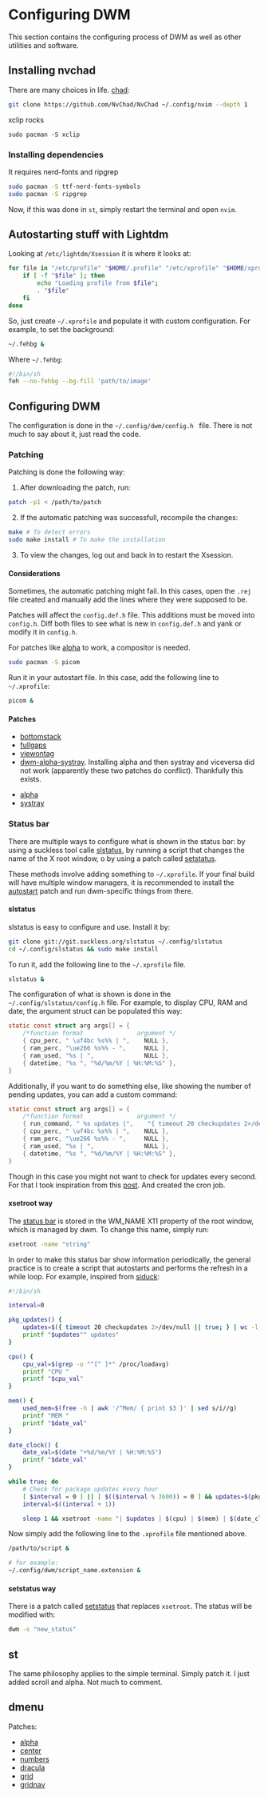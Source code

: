 # Configuring DWM
This section contains the configuring process of DWM as well as other utilities and software.

## Installing nvchad
There are many choices in life. [chad](https://nvchad.com/):
```bash
git clone https://github.com/NvChad/NvChad ~/.config/nvim --depth 1
```

xclip rocks
```
sudo pacman -S xclip
```

### Installing dependencies
It requires nerd-fonts and ripgrep
```bash
sudo pacman -S ttf-nerd-fonts-symbols
sudo pacman -S ripgrep
```

Now, if this was done in `st`, simply restart the terminal and open `nvim`.

## Autostarting stuff with Lightdm
Looking at `/etc/lightdm/Xsession` it is where it looks at:
```bash
for file in "/etc/profile" "$HOME/.profile" "/etc/xprofile" "$HOME/xprofile"; do
    if [ -f "$file" ]; then
        echo "Loading profile from $file";
        . "$file"
    fi
done
```
So, just create `~/.xprofile` and populate it with custom configuration. For example, to set the background:
```bash
~/.fehbg &
```
Where `~/.fehbg`:
```bash
#!/bin/sh
feh --no-fehbg --bg-fill 'path/to/image'
```

## Configuring DWM
The configuration is done in the `~/.config/dwm/config.h ` file. There is not much to say about it, just read the code.
### Patching
Patching is done the following way:
1. After downloading the patch, run:
```bash
patch -p1 < /path/to/patch
```
2. If the automatic patching was successfull, recompile the changes:
```bash
make # To detect errors
sudo make install # To make the installation
```
3. To view the changes, log out and back in to restart the Xsession.

#### Considerations
Sometimes, the automatic patching might fail. In this cases, open the `.rej` file created and manually add the lines where they were supposed to be.

Patches will affect the `config.def.h` file. This additions must be moved into `config.h`. Diff both files to see what is new in `config.def.h` and yank or modify it in `config.h`.

For patches like [alpha](https://dwm.suckless.org/patches/alpha/) to work, a compositor is needed.
```bash
sudo pacman -S picom
```
Run it in your autostart file. In this case, add the following line to `~/.xprofile`:
```bash
picom &
```

#### Patches
- [bottomstack](https://dwm.suckless.org/patches/bottomstack/)
- [fullgaps](https://dwm.suckless.org/patches/fullgaps/)
- [viewontag](https://dwm.suckless.org/patches/viewontag/)
- [dwm-alpha-systray](https://github.com/bakkeby/patches/blob/master/dwm/dwm-alpha-systray-6.3_full.diff). Installing alpha and then systray and viceversa did not work (apparently these two patches do conflict). Thankfully this exists.

* [alpha](https://dwm.suckless.org/patches/alpha/)
*  [systray](https://dwm.suckless.org/patches/systray/)

### Status bar
There are multiple ways to configure what is shown in the status bar: by using a suckless tool calle [slstatus](https://tools.suckless.org/slstatus/), by running a script that changes the name of the X root window, o by using a patch called [setstatus](https://dwm.suckless.org/patches/setstatus/).

These methods involve adding something to `~/.xprofile`. If your final build will have multiple window managers, it is recommended to install the [autostart](https://dwm.suckless.org/patches/autostart/) patch and run dwm-specific things from there.

#### slstatus
slstatus is easy to configure and use. Install it by:
```bash
git clone git://git.suckless.org/slstatus ~/.config/slstatus
cd ~/.config/slstatus && sudo make install
```
To run it, add the following line to the `~/.xprofile` file.
```bash
slstatus &
```
The configuration of what is shown is done in the `~/.config/slstatus/config.h` file.
For example, to display CPU, RAM and date, the argument struct can be populated this way:
```c
static const struct arg args[] = {
    /*function format               argument */
    { cpu_perc, " \uf4bc %s%% | ",    NULL },
    { ram_perc, "\ue266 %s%% - ",     NULL },
    { ram_used, "%s | ",              NULL },
    { datetime, "%s ", "%d/%m/%Y | %H:%M:%S" },
}
```
Additionally, if you want to do something else, like showing the number of pending updates, you can add a custom command:
```c
static const struct arg args[] = {
    /*function format               argument */
    { run_command, " %s updates |",    "{ timeout 20 checkupdates 2>/dev/null || true; } | wc -l" },
    { cpu_perc, " \uf4bc %s%% | ",    NULL },
    { ram_perc, "\ue266 %s%% - ",     NULL },
    { ram_used, "%s | ",              NULL },
    { datetime, "%s ", "%d/%m/%Y | %H:%M:%S" },
}
```
Though in this case you might not want to check for updates every second. For that I took inspiration from this [post](https://www.reddit.com/r/suckless/comments/kdsl1c/independently_updating_commands_in_slstatus/). And created the cron job.

#### xsetroot way
The [status bar](https://dwm.suckless.org/status_monitor/) is stored in the WM_NAME X11 property of the root window, which is managed by dwm. 
To change this name, simply run:
```bash
xsetroot -name "string"
```
In order to make this status bar show information periodically, the general practice is to create a script that autostarts and performs the refresh in a while loop. 
For example, inspired from [siduck](https://github.com/siduck/chadwm/blob/main/scripts/bar.sh):
```bash
#!/bin/sh

interval=0

pkg_updates() {
    updates=$({ timeout 20 checkupdates 2>/dev/null || true; } | wc -l)
    printf "$updates"" updates"
}

cpu() {
    cpu_val=$(grep -o "^[^ ]*" /proc/loadavg)
    printf "CPU "
    printf "$cpu_val"
}

mem() {
    used_mem=$(free -h | awk '/^Mem/ { print $3 }' | sed s/i//g)
    printf "MEM "
    printf "$date_val"
}

date_clock() {
    date_val=$(date "+%d/%m/%Y | %H:%M:%S")
    printf "$date_val"
}

while true; do
    # Check for package updates every hour
    [ $interval = 0 ] || [ $(($interval % 3600)) = 0 ] && updates=$(pkg_updates)
    interval=$((interval + 1))

    sleep 1 && xsetroot -name "| $updates | $(cpu) | $(mem) | $(date_clock)"
```

Now simply add the following line to the `.xprofile` file mentioned above.
```bash
/path/to/script &

# for example:
~/.config/dwm/script_name.extension &
```

#### setstatus way
There is a patch called [setstatus](https://dwm.suckless.org/patches/setstatus/) that replaces `xsetroot`. The status will be modified with:
```bash
dwm -s "new_status"
```

## st
The same philosophy applies to the simple terminal. Simply patch it. I just added scroll and alpha. Not much to comment.

## dmenu
Patches:
- [alpha](https://tools.suckless.org/dmenu/patches/alpha/)
- [center](https://tools.suckless.org/dmenu/patches/center/)
- [numbers](https://tools.suckless.org/dmenu/patches/numbers/)
- [dracula](https://tools.suckless.org/dmenu/patches/dracula/)
- [grid](https://tools.suckless.org/dmenu/patches/grid/)
- [gridnav](https://tools.suckless.org/dmenu/patches/gridnav/)
